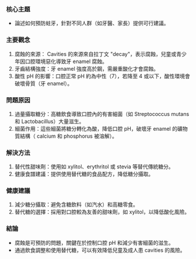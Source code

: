 ### 核心主題  
- 論述如何預防蛀牙，針對不同人群（如牙醫、家長）提供可行建議。  

### 主要觀念  
1. 腐蝕的來源： Cavities 的來源來自拉丁文 "decay"，表示腐蝕，兒童或青少年因口腔環境惡化導致牙 enamel 腐蝕。  
2. 牙齒結構強度：牙 enamel 強度高於鋼，需嚴重酸化才會腐蝕。  
3. 酸性 pH 的影響：口腔正常 pH 約為中性（7），若降至 4 或以下，酸性環境會破壞骨質（牙 enamel）。  

### 問題原因  
1. 過量攝取糖分：高糖飲食導致口腔內的有害細菌（如 Streptococcus mutans 和 Lactobacillus）大量滋生。  
2. 細菌作用：這些細菌將糖分轉化為酸，降低口腔 pH，破壞牙 enamel 的礦物質結構（ calcium 和 phosphorus 被溶解）。  

### 解決方法  
1. 替代性甜味劑：使用如 xylitol、erythritol 或 stevia 等替代傳統糖分。  
2. 健康食譜建議：提供使用替代糖的食品配方，降低糖分攝取。  

### 健康建議  
1. 減少糖分攝取：避免含糖飲料（如汽水）和高糖零食。  
2. 替代糖的選擇：採用對口腔較為友善的甜味劑，如 xylitol，以降低酸化風險。  

### 結論  
- 腐蝕是可預防的問題，關鍵在於控制口腔 pH 和減少有害細菌的滋生。  
- 通過飲食調整和使用替代糖，可以有效降低兒童及成人患 cavities 的風險。